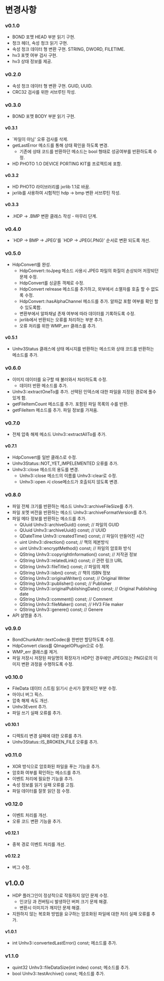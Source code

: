 ﻿변경사항
=============

### v0.1.0

+ BOND 포멧 HEAD 부분 읽기 구현.
+ 청크 헤더, 속성 청크 읽기 구현.
+ 속성 청크 데이터 형 변환 구현. STRING, DWORD, FILETIME.
+ hv3 포멧 여부 검사 구현.
+ hv3 상태 정보를 제공.

### v0.2.0

+ 속성 청크 데이터 형 변환 구현. GUID, UUID.
+ CRC32 검사를 위한 서브루틴 작성.

### v0.3.0

+ BOND 포멧 BODY 부분 읽기 구현.

#### v0.3.1

+ `파일이 아님' 오류 검사를 삭제.
+ getLastError 메소드를 통해 상태 확인을 하도록 변경.
	+ 기존에 상태 코드를 반환하던 메소드는 bool 형태로 성공여부를 반환하도록 수정.
+ HD PHOTO 1.O DEVICE PORTING KIT를 프로젝트에 포함.

#### v0.3.2

+ HD PHOTO 라이브러리를 jxrlib 1.1로 바꿈.
+ jxrlib를 사용하여 시험적인 hdp -> bmp 변환 서브루틴 작성.

#### v0.3.3

+ .HDP -> .BMP 변환 클래스 작성 - 마무리 단계.

### v0.4.0

+ \`HDP -> BMP -> JPEG'를 \`HDP -> JPEG(.PNG)' 순서로 변환 되도록 개선.

### v0.5.0

+ HdpConvert를 완성.
	+ HdpConvert::toJpeg 메소드 사용시 JPEG 파일의 화질이 손상되어 저장되던 문제 수정.
	+ HdpConvert를 싱글톤 객체로 수정.
	+ HdpConvert relrease 메소드를 추가하고, 외부에서 소멸자를 호출 할 수 없도록 수정.
	+ HdpConvert::hasAlphaChannel 메소드를 추가. 알파값 포함 여부를 확인 할 수 있도록함.
	+ 변환부에서 알파채널 존재 여부에 따라 데이터를 기록하도록 수정.
	+ jxrlib에서 반환되는 오류를 처리하는 부분 추가.
	+ 오류 처리를 위한 WMP_err 클래스를 추가.

#### v0.5.1

+ Unhv3Status 클래스에 상태 메시지를 반환하는 메소드와 상태 코드를 반환하는 메소드를 추가.

### v0.6.0

+ 이미지 데이터를 요구할 때 불러와서 처리하도록 수정.
	+ 데이터 반환 메소드를 추가.
+ Unhv3::extractOneTo를 추가. 선택된 인덱스에 대한 파일을 지정된 경로에 풀수 있게 함.
+ getFileItemCount 메소드를 추가. 포함된 파일 목록의 수를 반환.
+ getFileItem 메소드를 추가. 파일 정보를 가져옴.

### v0.7.0

+ 전체 압축 해제 메소드 Unhv3::extractAllTo를 추가.

#### v0.7.1

+ HdpConvert를 일반 클래스로 수정.
+ Unhv3Status::NOT_YET_IMPELEMENTED 오류를 추가.
+ Unhv3::close 메소드의 용도를 변경.
	+ Unhv3::close 메소드의 이름를 Unhv3::clear로 수정.
	+ Unhv3::open 시 close메소드가 호출되지 않도록 변경.

### v0.8.0

+ 파일 전체 크기를 반환하는 메소드 Unhv3::archiveFileSize를 추가.
+ 파일 포멧 버전을 반환하는 메소드 Unhv3::archiveFormatVersion를 추가.
+ 파일 메타 정보를 반환하는 메소드를 추가.
	+ QUuid Unhv3::archiveGuid() const; // 파일의 GUID
	+ QUuid Unhv3::archiveUuid() const; // UUID
	+ QDateTime Unhv3::createdTime() const; // 파일이 만들어진 시간
	+ uint Unhv3::direction() const; // 책의 제본방식
	+ uint Unhv3::encryptMethod() const; // 파일의 암호화 방식
	+ QString Unhv3::copyrightInformation() const; // 저작권 정보
	+ QString Unhv3::relatedLink() const; // 관련 링크 URL
	+ QString Unhv3::fileTitle() const; // 파일의 제목
	+ QString Unhv3::isbn() const; // 책의 ISBN 정보
	+ QString Unhv3::originalWriter() const; // Original Writer
	+ QString Unhv3::publisher() const; // Publisher
	+ QString Unhv3::originalPublishingDate() const; // Original Publishing date
	+ QString Unhv3::comment() const; // Comment
	+ QString Unhv3::fileMaker() const; // HV3 File maker
	+ QString Unhv3::genere() const; // Genere
+ API 설명을 추가.

### v0.9.0

+ BondChunkAttr::textCodec을 한번만 할당하도록 수정.
+ HdpConvert class를 QImageIOPlugin으로 수정.
+ WMP_err 클래스를 제거.
+ 파일 저장시 저장된 파일명의 확장자가 HDP인 경우에만 JPEG(또는 PNG)로의 이미지 변환 과정을 수행하도록 수정.

### v0.10.0

+ FileData 데이터 스트림 읽기시 순서가 잘못되던 부분 수정.
+ 마이너 버그 픽스.
+ 압축 해제 속도 개선.
+ Unhv3Event 추가.
+ 파일 쓰기 실패 오류를 추가.

#### v0.10.1

+ 디렉토리 변경 실패에 대한 오류를 추가.
+ Unhv3Status::IS_BROKEN_FILE 오류를 추가.

### v0.11.0

+ XOR 방식으로 암호화된 파일을 푸는 기능을 추가.
+ 암호화 여부를 확인하는 메소드를 추가.
+ 이벤트 처리에 필요한 기능을 추가.
+ 속성 정보를 읽기 실패 오류를 고침.
+ 파일 데이터를 잘못 읽던 점 수정.

### v0.12.0

+ 이벤트 처리를 개선.
+ 오류 코드 변환 기능을 추가.

#### v0.12.1

+ 중복 경로 이벤트 처리를 개선.

#### v0.12.2

+ 버그 수정.

## v1.0.0

+ HDP 플러그인이 정상적으로 작동하지 않던 문제 수정.
	+ 인코딩 과 컨버팅시 발생하던 버퍼 크기 문제 해결.
	+ 변환시 이미지가 깨지던 문제 해결.
+ 지원하지 않는 복호화 방법을 요구하는 암호화된 파일에 대한 처리 실패 오류를 추가.

#### v1.0.1

+ int Unhv3::convertedLastError() const; 메소드를 추가.

### v1.1.0

+ quint32 Unhv3::fileDataSize(int index) const; 메소드를 추가.
+ bool Unhv3::testArchive() const; 메소드를 추가.
